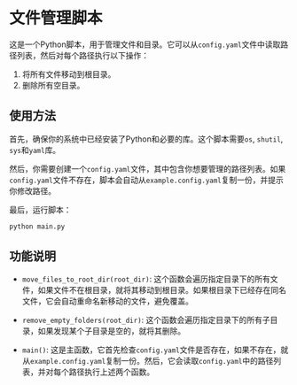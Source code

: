 # 文件管理脚本

这是一个Python脚本，用于管理文件和目录。它可以从`config.yaml`文件中读取路径列表，然后对每个路径执行以下操作：

1. 将所有文件移动到根目录。
2. 删除所有空目录。

## 使用方法

首先，确保你的系统中已经安装了Python和必要的库。这个脚本需要`os`, `shutil`, `sys`和`yaml`库。

然后，你需要创建一个`config.yaml`文件，其中包含你想要管理的路径列表。如果`config.yaml`文件不存在，脚本会自动从`example.config.yaml`复制一份，并提示你修改路径。

最后，运行脚本：

```bash
python main.py
```

## 功能说明

- `move_files_to_root_dir(root_dir)`: 这个函数会遍历指定目录下的所有文件，如果文件不在根目录，就将其移动到根目录。如果根目录下已经存在同名文件，它会自动重命名新移动的文件，避免覆盖。

- `remove_empty_folders(root_dir)`: 这个函数会遍历指定目录下的所有子目录，如果发现某个子目录是空的，就将其删除。

- `main()`: 这是主函数，它首先检查`config.yaml`文件是否存在，如果不存在，就从`example.config.yaml`复制一份。然后，它会读取`config.yaml`中的路径列表，并对每个路径执行上述两个函数。

